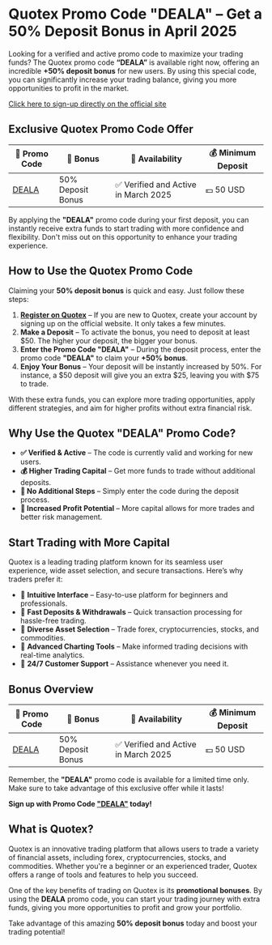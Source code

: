 <h1>Quotex Promo Code "DEALA" – Get a 50% Deposit Bonus in April 2025</h1>

<p>Looking for a verified and active promo code to maximize your trading funds? The Quotex promo code <strong>“DEALA”</strong> is available right now, offering an incredible <strong>+50% deposit bonus</strong> for new users. By using this special code, you can significantly increase your trading balance, giving you more opportunities to profit in the market.</p>

<a href="https://smartthriftfinder.com/quotex-kpseo">Click here to sign-up directly on the official site</a>

<h2>Exclusive Quotex Promo Code Offer</h2>
<table>
    <thead>
        <tr>
            <th>🔖 Promo Code</th>
            <th>🎁 Bonus</th>
            <th>📅 Availability</th>
            <th>💰 Minimum Deposit</th>
        </tr>
    </thead>
    <tbody>
        <tr>
            <td><a href="https://smartthriftfinder.com/quotex-kpseo">DEALA</a></td>
            <td>50% Deposit Bonus</td>
            <td>✅ Verified and Active in March 2025</td>
            <td>💵 50 USD</td>
        </tr>
    </tbody>
</table>

<p>By applying the <strong>"DEALA"</strong> promo code during your first deposit, you can instantly receive extra funds to start trading with more confidence and flexibility. Don't miss out on this opportunity to enhance your trading experience.</p>

<h2>How to Use the Quotex Promo Code</h2>
<p>Claiming your <strong>50% deposit bonus</strong> is quick and easy. Just follow these steps:</p>

<ol>
    <li><strong><a href="<a href="https://smartthriftfinder.com/quotex-kpseo">Register on Quotex</a></strong> – If you are new to Quotex, create your account by signing up on the official website. It only takes a few minutes.</li>
    <li><strong>Make a Deposit</strong> – To activate the bonus, you need to deposit at least $50. The higher your deposit, the bigger your bonus.</li>
    <li><strong>Enter the Promo Code "DEALA"</strong> – During the deposit process, enter the promo code <strong>"DEALA"</strong> to claim your <strong>+50% bonus</strong>.</li>
    <li><strong>Enjoy Your Bonus</strong> – Your deposit will be instantly increased by 50%. For instance, a $50 deposit will give you an extra $25, leaving you with $75 to trade.</li>
</ol>

<p>With these extra funds, you can explore more trading opportunities, apply different strategies, and aim for higher profits without extra financial risk.</p>

<h2>Why Use the Quotex "DEALA" Promo Code?</h2>
<ul>
    <li><strong>✅ Verified & Active</strong> – The code is currently valid and working for new users.</li>
    <li><strong>💰 Higher Trading Capital</strong> – Get more funds to trade without additional deposits.</li>
    <li><strong>🎯 No Additional Steps</strong> – Simply enter the code during the deposit process.</li>
    <li><strong>🚀 Increased Profit Potential</strong> – More capital allows for more trades and better risk management.</li>
</ul>

<h2>Start Trading with More Capital</h2>
<p>Quotex is a leading trading platform known for its seamless user experience, wide asset selection, and secure transactions. Here’s why traders prefer it:</p>
<ul>
    <li>🔹 <strong>Intuitive Interface</strong> – Easy-to-use platform for beginners and professionals.</li>
    <li>🔹 <strong>Fast Deposits & Withdrawals</strong> – Quick transaction processing for hassle-free trading.</li>
    <li>🔹 <strong>Diverse Asset Selection</strong> – Trade forex, cryptocurrencies, stocks, and commodities.</li>
    <li>🔹 <strong>Advanced Charting Tools</strong> – Make informed trading decisions with real-time analytics.</li>
    <li>🔹 <strong>24/7 Customer Support</strong> – Assistance whenever you need it.</li>
</ul>

<h2>Bonus Overview</h2>
<table>
    <thead>
        <tr>
            <th>🔖 Promo Code</th>
            <th>🎁 Bonus</th>
            <th>📅 Availability</th>
            <th>💰 Minimum Deposit</th>
        </tr>
    </thead>
    <tbody>
        <tr>
            <td><a href="https://smartthriftfinder.com/quotex-kpseo">DEALA</a></td>
            <td>50% Deposit Bonus</td>
            <td>✅ Verified and Active in March 2025</td>
            <td>💵 50 USD</td>
        </tr>
    </tbody>
</table>

<p>Remember, the <strong>"DEALA"</strong> promo code is available for a limited time only. Make sure to take advantage of this exclusive offer while it lasts!</p>

<strong>Sign up with Promo Code <a href="https://smartthriftfinder.com/quotex-kpseo">"DEALA"</a> today!</strong>

<h2>What is Quotex?</h2>
<p>Quotex is an innovative trading platform that allows users to trade a variety of financial assets, including forex, cryptocurrencies, stocks, and commodities. Whether you're a beginner or an experienced trader, Quotex offers a range of tools and features to help you succeed.</p>
<p>One of the key benefits of trading on Quotex is its <strong>promotional bonuses</strong>. By using the <strong>DEALA</strong> promo code, you can start your trading journey with extra funds, giving you more opportunities to profit and grow your portfolio.</p>

<p>Take advantage of this amazing <strong>50% deposit bonus</strong> today and boost your trading potential!</p>
